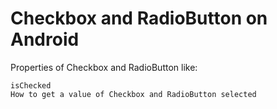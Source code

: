 # Checkbox and RadioButton on Android
Properties of Checkbox and RadioButton like:
 
    isChecked
    How to get a value of Checkbox and RadioButton selected
